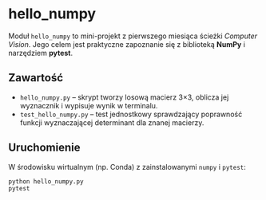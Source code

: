 # hello_numpy

Moduł `hello_numpy` to mini-projekt z pierwszego miesiąca ścieżki _Computer Vision_. Jego celem jest praktyczne zapoznanie się z biblioteką **NumPy** i narzędziem **pytest**.

## Zawartość

- `hello_numpy.py` – skrypt tworzy losową macierz 3×3, oblicza jej wyznacznik i wypisuje wynik w terminalu.
- `test_hello_numpy.py` – test jednostkowy sprawdzający poprawność funkcji wyznaczającej determinant dla znanej macierzy.

## Uruchomienie

W środowisku wirtualnym (np. Conda) z zainstalowanymi `numpy` i `pytest`:

```bash
python hello_numpy.py
pytest
```
